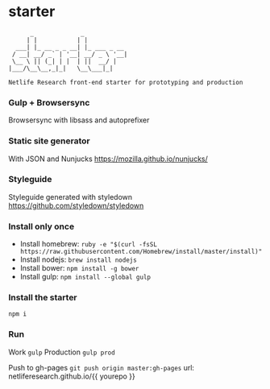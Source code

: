 # starter
          _             _            
         | |           | |           
      ___| |_ __ _ _ __| |_ ___ _ __ 
     / __| __/ _` | '__| __/ _ \ '__|
     \__ \ || (_| | |  | ||  __/ |   
    |___/\__\__,_|_|   \__\___|_|   
                                                                 
    Netlife Research front-end starter for prototyping and production

### Gulp + Browsersync
Browsersync with libsass and autoprefixer

### Static site generator
With JSON and Nunjucks
https://mozilla.github.io/nunjucks/

### Styleguide
Styleguide generated with styledown
https://github.com/styledown/styledown

### Install only once

* Install homebrew: `ruby -e "$(curl -fsSL https://raw.githubusercontent.com/Homebrew/install/master/install)"`
* Install nodejs: `brew install nodejs`
* Install bower: `npm install -g bower`
* Install gulp: `npm install --global gulp`

### Install the starter 
```npm i```

### Run 
Work ```gulp```
Production ```gulp prod```

Push to gh-pages ```git push origin master:gh-pages```
url: netliferesearch.github.io/{{ yourepo }}